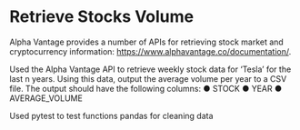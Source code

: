 # Retrieve Stocks Volume


Alpha Vantage provides a number of APIs for retrieving stock market and cryptocurrency
information: https://www.alphavantage.co/documentation/.

Used the Alpha Vantage API to retrieve weekly stock data for ‘Tesla’ for the last n years.
Using this data, output the average volume per year to a CSV file.
The output should have the following columns:
● STOCK
● YEAR
● AVERAGE_VOLUME

Used pytest to test functions
pandas for cleaning data
